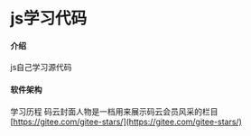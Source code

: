# js学习代码

#### 介绍
js自己学习源代码

#### 软件架构
学习历程 码云封面人物是一档用来展示码云会员风采的栏目 [https://gitee.com/gitee-stars/](https://gitee.com/gitee-stars/)